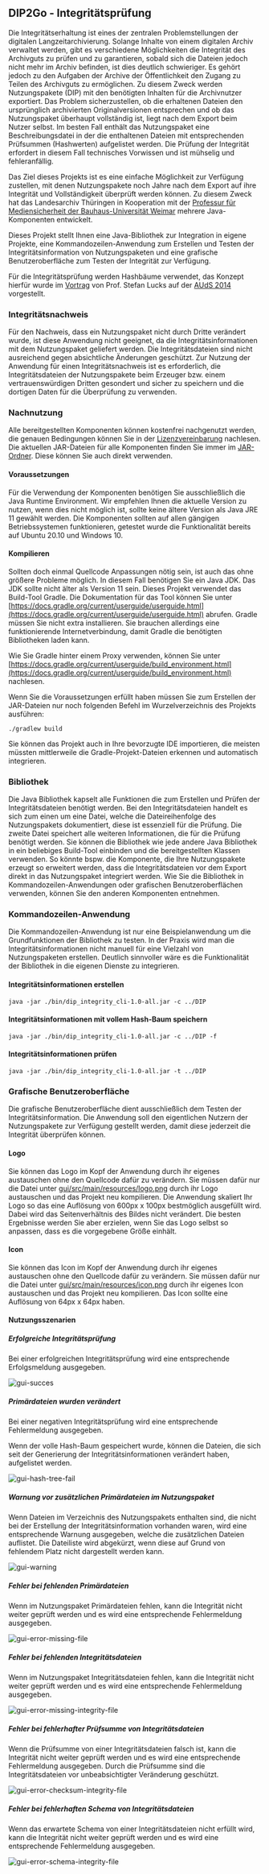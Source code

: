 ## DIP2Go - Integritätsprüfung

Die Integritätserhaltung ist eines der zentralen Problemstellungen der digitalen Langzeitarchivierung. Solange Inhalte von einem digitalen Archiv verwaltet werden, gibt es verschiedene Möglichkeiten die Integrität des Archivguts zu prüfen und zu garantieren, sobald sich die Dateien jedoch nicht mehr im Archiv befinden, ist dies deutlich schwieriger. Es gehört jedoch zu den Aufgaben der Archive der Öffentlichkeit den Zugang zu Teilen des Archivguts zu ermöglichen. Zu diesem Zweck werden Nutzungspakete (DIP) mit den benötigten Inhalten für die Archivnutzer exportiert. Das Problem sicherzustellen, ob die erhaltenen Dateien den ursprünglich archivierten Originalversionen entsprechen und ob das Nutzungspaket überhaupt vollständig ist, liegt nach dem Export beim Nutzer selbst. Im besten Fall enthält das Nutzungspaket eine Beschreibungsdatei in der die enthaltenen Dateien mit entsprechenden Prüfsummen (Hashwerten) aufgelistet werden. Die Prüfung der Integrität erfordert in diesem Fall technisches Vorwissen und ist mühselig und fehleranfällig.

Das Ziel dieses Projekts ist es eine einfache Möglichkeit zur Verfügung zustellen, mit denen Nutzungspakete noch Jahre nach dem Export auf ihre Integrität und Vollständigkeit überprüft werden können. Zu diesem Zweck hat das Landesarchiv Thüringen in Kooperation mit der [Professur für Mediensicherheit der Bauhaus-Universität Weimar](https://www.uni-weimar.de/de/medien/professuren/medieninformatik/mediensicherheit/home/) mehrere Java-Komponenten entwickelt.

Dieses Projekt stellt Ihnen eine Java-Bibliothek zur Integration in eigene Projekte, eine Kommandozeilen-Anwendung zum Erstellen und Testen der Integritätsinformation von Nutzungspaketen und eine grafische Benutzeroberfläche zum Testen der Integrität zur Verfügung.

Für die Integritätsprüfung werden Hashbäume verwendet, das Konzept hierfür wurde im [Vortrag](https://www.sg.ch/content/dam/sgch/kultur/staatsarchiv/auds-2014/exkurs/Praesentation%20Lucks.pdf) von Prof. Stefan Lucks auf der [AUdS 2014](https://www.sg.ch/kultur/staatsarchiv/Spezialthemen-/auds/2014.html) vorgestellt.

### Integritätsnachweis

Für den Nachweis, dass ein Nutzungspaket nicht durch Dritte verändert wurde, ist diese Anwendung nicht geeignet, da die Integritätsinformationen mit dem Nutzungspaket geliefert werden. Die Integritätsdateien sind nicht ausreichend gegen absichtliche Änderungen geschützt. Zur Nutzung der Anwendung für einen Integritätsnachweis ist es erforderlich, die Integritätsdateien der Nutzungspakete beim Erzeuger bzw. einem vertrauenswürdigen Dritten gesondert und sicher zu speichern und die dortigen Daten für die Überprüfung zu verwenden.

### Nachnutzung

Alle bereitgestellten Komponenten können kostenfrei nachgenutzt werden, die genauen Bedingungen können Sie in der [Lizenzvereinbarung](./LICENSE) nachlesen. Die aktuellen JAR-Dateien für alle Komponenten finden Sie immer im [JAR-Ordner](./jar). Diese können Sie auch direkt verwenden.

#### Voraussetzungen

Für die Verwendung der Komponenten benötigen Sie ausschließlich die Java Runtime Environment. Wir empfehlen Ihnen die aktuelle Version zu nutzen, wenn dies nicht möglich ist, sollte keine ältere Version als Java JRE 11 gewählt werden. Die Komponenten sollten auf allen gängigen Betriebssystemen funktionieren, getestet wurde die Funktionalität bereits auf Ubuntu 20.10 und Windows 10.

#### Kompilieren

Sollten doch einmal Quellcode Anpassungen nötig sein, ist auch das ohne größere Probleme möglich. In diesem Fall benötigen Sie ein Java JDK. Das JDK sollte nicht älter als Version 11 sein. Dieses Projekt verwendet das Build-Tool Gradle. Die Dokumentation für das Tool können Sie unter [https://docs.gradle.org/current/userguide/userguide.html](https://docs.gradle.org/current/userguide/userguide.html) abrufen. Gradle müssen Sie nicht extra installieren. Sie brauchen allerdings eine funktionierende Internetverbindung, damit Gradle die benötigten Bibliotheken laden kann.

 Wie Sie Gradle hinter einem Proxy verwenden, können Sie unter [https://docs.gradle.org/current/userguide/build_environment.html](https://docs.gradle.org/current/userguide/build_environment.html) nachlesen.

 Wenn Sie die Voraussetzungen erfüllt haben müssen Sie zum Erstellen der JAR-Dateien nur noch folgenden Befehl im Wurzelverzeichnis des Projekts ausführen:

 ```
./gradlew build
 ```

Sie können das Projekt auch in Ihre bevorzugte IDE importieren, die meisten müssten mittlerweile die Gradle-Projekt-Dateien erkennen und automatisch integrieren.

### Bibliothek

Die Java Bibliothek kapselt alle Funktionen die zum Erstellen und Prüfen der Integritätsdateien benötigt werden. Bei den Integritätsdateien handelt es sich zum einen um eine Datei, welche die Dateireihenfolge des Nutzungspakets dokumentiert, diese ist essenziell für die Prüfung. Die zweite Datei speichert alle weiteren Informationen, die für die Prüfung benötigt werden. Sie können die Bibliothek wie jede andere Java Bibliothek in ein beliebiges Build-Tool einbinden und die bereitgestellten Klassen verwenden. So könnte bspw. die Komponente, die Ihre Nutzungspakete erzeugt so erweitert werden, dass die Integritätsdateien vor dem Export direkt in das Nutzungspaket integriert werden. Wie Sie die Bibliothek in Kommandozeilen-Anwendungen oder grafischen Benutzeroberflächen verwenden, können Sie den anderen Komponenten entnehmen.

### Kommandozeilen-Anwendung

Die Kommandozeilen-Anwendung ist nur eine Beispielanwendung um die Grundfunktionen der Bibliothek zu testen. In der Praxis wird man die Integritätsinformationen nicht manuell für eine Vielzahl von Nutzungspaketen erstellen. Deutlich sinnvoller wäre es die Funktionalität der Bibliothek in die eigenen Dienste zu integrieren.

#### Integritätsinformationen erstellen

```
java -jar ./bin/dip_integrity_cli-1.0-all.jar -c ../DIP
```

#### Integritätsinformationen mit vollem Hash-Baum speichern

```
java -jar ./bin/dip_integrity_cli-1.0-all.jar -c ../DIP -f
```

#### Integritätsinformationen prüfen

```
java -jar ./bin/dip_integrity_cli-1.0-all.jar -t ../DIP
```

### Grafische Benutzeroberfläche

Die grafische Benutzeroberfläche dient ausschließlich dem Testen der Integritätsinformation. Die Anwendung soll den eigentlichen Nutzern der Nutzungspakete zur Verfügung gestellt werden, damit diese jederzeit die Integrität überprüfen können.

#### Logo

Sie können das Logo im Kopf der Anwendung durch ihr eigenes austauschen ohne den Quellcode dafür zu verändern. Sie müssen dafür nur die Datei unter [gui/src/main/resources/logo.png](gui/src/main/resources/logo.png) durch ihr Logo austauschen und das Projekt neu kompilieren. Die Anwendung skaliert Ihr Logo so das eine Auflösung von 600px x 100px bestmöglich ausgefüllt wird. Dabei wird das Seitenverhältnis des Bildes nicht verändert. Die besten Ergebnisse werden Sie aber erzielen, wenn Sie das Logo selbst so anpassen, dass es die vorgegebene Größe einhält.

#### Icon

Sie können das Icon im Kopf der Anwendung durch ihr eigenes austauschen ohne den Quellcode dafür zu verändern. Sie müssen dafür nur die Datei unter [gui/src/main/resources/icon.png](gui/src/main/resources/icon.png) durch ihr eigenes Icon austauschen und das Projekt neu kompilieren. Das Icon sollte eine Auflösung von 64px x 64px haben.

#### Nutzungsszenarien

##### Erfolgreiche Integritätsprüfung

Bei einer erfolgreichen Integritätsprüfung wird eine entsprechende Erfolgsmeldung ausgegeben.  

![gui-succes](img/screenshot/gui_success.png "erfolgreichen Integritätsprüfung")

##### Primärdateien wurden verändert

Bei einer negativen Integritätsprüfung wird eine entsprechende Fehlermeldung ausgegeben.

Wenn der volle Hash-Baum gespeichert wurde, können die Dateien, die sich seit der Generierung der Integritätsinformationen verändert haben, aufgelistet werden.  

![gui-hash-tree-fail](img/screenshot/gui_hash_tree_fail.png "fehlgeschlagene Integritätsprüfung")

##### Warnung vor zusätzlichen Primärdateien im Nutzungspaket

Wenn Dateien im Verzeichnis des Nutzungspakets enthalten sind, die nicht bei der Erstellung der Integritätsinformation vorhanden waren, wird eine entsprechende Warnung ausgegeben, welche die zusätzlichen Dateien auflistet. Die Dateiliste wird abgekürzt, wenn diese auf Grund von fehlendem Platz nicht dargestellt werden kann.  

![gui-warning](img/screenshot/gui_warning_additional_files.png "Warnung vor zusätzlichen Dateien")

##### Fehler bei fehlenden Primärdateien

Wenn im Nutzungspaket Primärdateien fehlen, kann die Integrität nicht weiter geprüft werden und es wird eine entsprechende Fehlermeldung ausgegeben.  

![gui-error-missing-file](img/screenshot/gui_missing_file.png "Fehler wegen fehlender Primärdatei")

##### Fehler bei fehlenden Integritätsdateien

Wenn im Nutzungspaket Integritätsdateien fehlen, kann die Integrität nicht weiter geprüft werden und es wird eine entsprechende Fehlermeldung ausgegeben.  

![gui-error-missing-integrity-file](img/screenshot/gui_missing_integrity_file.png "Fehler wegen fehlender Integritätsdateien")

##### Fehler bei fehlerhafter Prüfsumme von Integritätsdateien

Wenn die Prüfsumme von einer Integritätsdateien falsch ist, kann die Integrität nicht weiter geprüft werden und es wird eine entsprechende Fehlermeldung ausgegeben. Durch die Prüfsumme sind die Integritätsdateien vor unbeabsichtigter Veränderung geschützt.  

![gui-error-checksum-integrity-file](img/screenshot/gui_integrity_file_checksum_fail.png "Fehler wegen falscher Prüfsumme von Integritätsdateien")

##### Fehler bei fehlerhaften Schema von Integritätsdateien

Wenn das erwartete Schema von einer Integritätsdateien nicht erfüllt wird, kann die Integrität nicht weiter geprüft werden und es wird eine entsprechende Fehlermeldung ausgegeben.  

![gui-error-schema-integrity-file](img/screenshot/gui_integrity_file_schema_fail.png "Fehler wegen falschem Schema von Integritätsdateien")
